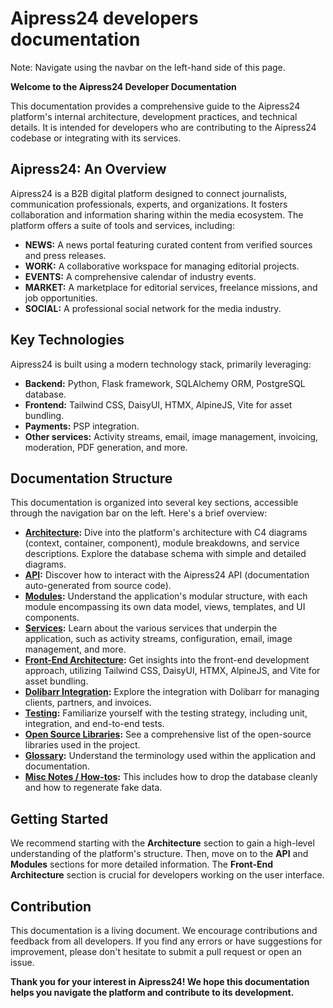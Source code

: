 # Aipress24 developers documentation

Note: Navigate using the navbar on the left-hand side of this page.

**Welcome to the Aipress24 Developer Documentation**

This documentation provides a comprehensive guide to the Aipress24 platform's internal architecture, development practices, and technical details. It is intended for developers who are contributing to the Aipress24 codebase or integrating with its services.

## Aipress24: An Overview

Aipress24 is a B2B digital platform designed to connect journalists, communication professionals, experts, and organizations. It fosters collaboration and information sharing within the media ecosystem. The platform offers a suite of tools and services, including:

*   **NEWS:** A news portal featuring curated content from verified sources and press releases.
*   **WORK:** A collaborative workspace for managing editorial projects.
*   **EVENTS:** A comprehensive calendar of industry events.
*   **MARKET:** A marketplace for editorial services, freelance missions, and job opportunities.
*   **SOCIAL:** A professional social network for the media industry.

## Key Technologies

Aipress24 is built using a modern technology stack, primarily leveraging:

*   **Backend:** Python, Flask framework, SQLAlchemy ORM, PostgreSQL database.
*   **Frontend:** Tailwind CSS, DaisyUI, HTMX, AlpineJS, Vite for asset bundling.
*   **Payments:** PSP integration.
*   **Other services:** Activity streams, email, image management, invoicing, moderation, PDF generation, and more.

## Documentation Structure

This documentation is organized into several key sections, accessible through the navigation bar on the left. Here's a brief overview:

*   **[Architecture](./architecture/):** Dive into the platform's architecture with C4 diagrams (context, container, component), module breakdowns, and service descriptions. Explore the database schema with simple and detailed diagrams.
*   **[API](./api/):** Discover how to interact with the Aipress24 API (documentation auto-generated from source code).
*   **[Modules](./modules/):** Understand the application's modular structure, with each module encompassing its own data model, views, templates, and UI components.
*   **[Services](./services/):** Learn about the various services that underpin the application, such as activity streams, configuration, email, image management, and more.
*   **[Front-End Architecture](./front-end/):** Get insights into the front-end development approach, utilizing Tailwind CSS, DaisyUI, HTMX, AlpineJS, and Vite for asset bundling.
*   **[Dolibarr Integration](./dolibarr/):** Explore the integration with Dolibarr for managing clients, partners, and invoices.
*   **[Testing](./tests/):** Familiarize yourself with the testing strategy, including unit, integration, and end-to-end tests.
*   **[Open Source Libraries](./libraries/):** See a comprehensive list of the open-source libraries used in the project.
*   **[Glossary](./glossary/):** Understand the terminology used within the application and documentation.
*   **[Misc Notes / How-tos](./notes/):** This includes how to drop the database cleanly and how to regenerate fake data.

## Getting Started

We recommend starting with the **Architecture** section to gain a high-level understanding of the platform's structure. Then, move on to the **API** and **Modules** sections for more detailed information. The **Front-End Architecture** section is crucial for developers working on the user interface.

## Contribution

This documentation is a living document. We encourage contributions and feedback from all developers. If you find any errors or have suggestions for improvement, please don't hesitate to submit a pull request or open an issue.

**Thank you for your interest in Aipress24! We hope this documentation helps you navigate the platform and contribute to its development.**
